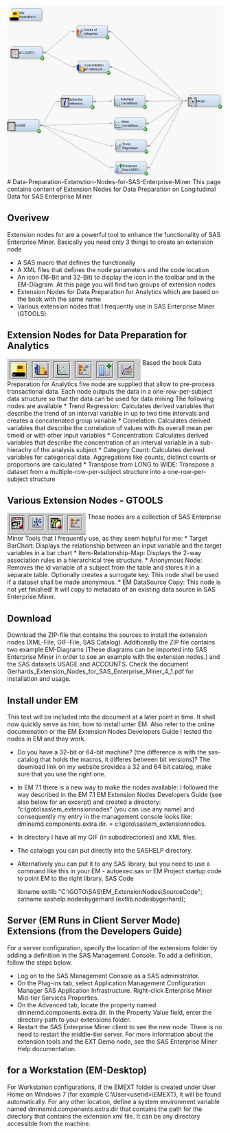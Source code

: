 <img src='ExtensionNode_DataPrep_Large.jpg' align='right' height="400">
# Data-Preparation-Extenstion-Nodes-for-SAS-Enterprise-Miner
This page contains content of Extension Nodes for Data Preparation on Longitudinal Data for SAS Enterprise Miner 

## Overivew
Extension nodes for are a powerful tool to enhance the functionality of SAS Enterprise Miner.
Basically you need only 3 things to create an extension node
* A SAS macro that defines the functionaliy
* A XML files that defines the node parameters and the code location
* An icon (16-Bit and 32-Bit) to display the icon in the toolbar and in the EM-Diagram.
At this page you will find two groups of extension nodes
* Extension Nodes for Data Preparation for Analytics which are based on the book with the same name
* Various extension nodes that I frequently use in SAS Enterprise Miner (GTOOLS)

## Extension Nodes for Data Preparation for Analytics
<img src='ExtensionNodes_DataPrep_Small.jpg' align='top' height="50">
Based the book Data Preparation for Analytics five node are supplied that allow to pre-process transactional data.
Each node outputs the data in a one-row-per-subject data structure so that the data can be used for data mining
The following nodes are available
* Trend Regression: Calculates derived variables that describe the trend of an interval variable in up to two time intervals and creates a concatenated group variable
* Correlation: Calculates derived variables that describe the correlation of values with its overall mean per timeid or with other input variables
* Concentration: Calculates derived variables that describe the concentration of an interval variable in a sub-hierachy of the analysis subject
* Category Count: Calculates derived variables for categorical data. Aggregations like counts, distinct counts or proportions are calculated
* Transpose from LONG to WIDE: Transpose a dataset from a multiple-row-per-subject structure into a one-row-per-subject structure

## Various Extension Nodes - GTOOLS
<img src='ExtensionNodes_Gtools_small.jpg' align='top' height="50">
These nodes are a collection of SAS Enterprise Miner Tools that I frequently use, as they seem helpful for me:
* Target BarChart: Displays the relationship between an input variable and the target variables in a bar chart
* Item-Relationship-Map: Displays the 2-way association rules in a hierarchical tree structure.
* Anonymous Node: Removes the id variable of a subject from the table and stores it in a separate table. Optionally creates a surrogate key. This node shall be used if a dataset shall be made anonymous.
* EM DataSource Copy: This node is not yet finished! It will copy to metadata of an existing data source in SAS Enterprise Miner.

## Download
Download the ZIP-file that contains the sources to install the extension nodes (XML-File, GIF-File, SAS Catalog). Additionally the ZIP file contains two example EM-Diagrams (These diagrams can be imported into SAS Enterprise Miner in order to see an example with the extension nodes.) and the SAS datasets USAGE and ACCOUNTS. Check the document Gerhards_Extension_Nodes_for_SAS_Enterprise_Miner_4_1.pdf for installation and usage.

## Install under EM
This text will be included into the document at a later point in time. It shall now quickly serve as hint, how to install unter EM.
Also refer to the online documenation or the EM Extension Nodes Developers Guide
I tested the nodes in EM and they work.
* Do you have a 32-bit or 64-bit machine? (the difference is with the sas-catalog that holds the macros, it differes between bit versions)? The download link on my website provides a 32 and 64 bit catalog, make sure that you use the right one.
* In EM 7.1 there is a new way to make the nodes available: I followed the way described in the EM 7.1 EM Extension Nodes Developers Guide (see also below for an excerpt) and created a directory: “c:\goto\sas\em_extensionnodes” (you can use any name) and consequently my entry in the management console looks like: dminemd.components.extra.dir. = c:\goto\sas\em_extensionnodes.
* In directory I have all my GIF (in subsdirectories) and XML files.
* The catalogs you can put directly into the SASHELP directory.
* Alternatively you can put it to any SAS library, but you need to use a command like this in your EM - autoexec.sas or EM Project startup code to point EM to the right library.
SAS Code

    libname extlib "C:\GOTO\SAS\EM_ExtensionNodes\SourceCode";
    catname sashelp.nodesbygerhard (extlib.nodesbygerhard);
    
## Server (EM Runs in Client Server Mode) Extensions (from the Developers Guide)
For a server configuration, specify the location of the extensions folder by adding a definition in the SAS Management Console. To add a definition, follow the steps below.
* Log on to the SAS Management Console as a SAS administrator.
* On the Plug-ins tab, select Application Management Configuration Manager SAS Application Infrastructure. Right-click Enterprise Miner Mid-tier Services Properties.
* On the Advanced tab, locate the property named dminemd.components.extra.dir. In the Property Value field, enter the directory path to your extensions folder.
* Restart the SAS Enterprise Miner client to see the new node. There is no need to restart the middle-tier server.
For more information about the extension tools and the EXT Demo node, see the SAS Enterprise Miner Help documentation.

## for a Workstation (EM-Desktop)
For Workstation configurations, if the EMEXT folder is created under User Home on Windows 7 (for example C:\User\<userid>\EMEXT), it will be found automatically. For any other location, define a system environment variable named dminemid.components.extra.dir that contains the path for the directory that contains the extension xml file. It can be any directory accessible from the machine.
